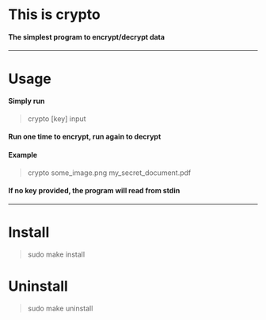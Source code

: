 # This is crypto
#### The simplest program to encrypt/decrypt data

---

# Usage
#### Simply run
> crypto [key] input
#### Run one time to encrypt, run again to decrypt
#### Example
> crypto some_image.png my_secret_document.pdf
#### If no key provided, the program will read from stdin

---

# Install
> sudo make install

# Uninstall
> sudo make uninstall
